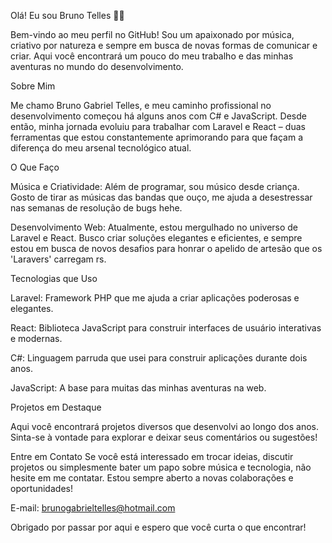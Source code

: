 Olá! Eu sou Bruno Telles 🎸🚀

Bem-vindo ao meu perfil no GitHub! Sou um apaixonado por música, criativo por natureza e sempre em busca de novas formas de comunicar e criar. Aqui você encontrará um pouco do meu trabalho e das minhas aventuras no mundo do desenvolvimento.



Sobre Mim

Me chamo Bruno Gabriel Telles, e meu caminho profissional no desenvolvimento começou há alguns anos com C# e JavaScript. Desde então, minha jornada evoluiu para trabalhar com Laravel e React – duas ferramentas que estou constantemente aprimorando para que façam a diferença do meu arsenal tecnológico atual.



O Que Faço

Música e Criatividade: Além de programar, sou músico desde criança. Gosto de tirar as músicas das bandas que ouço, me ajuda a desestressar nas semanas de resolução de bugs hehe.

Desenvolvimento Web: Atualmente, estou mergulhado no universo de Laravel e React. Busco criar soluções elegantes e eficientes, e sempre estou em busca de novos desafios para honrar o apelido de artesão que os 'Laravers' carregam rs.



Tecnologias que Uso

Laravel: Framework PHP que me ajuda a criar aplicações poderosas e elegantes.

React: Biblioteca JavaScript para construir interfaces de usuário interativas e modernas.

C#: Linguagem parruda que usei para construir aplicações durante dois anos.


JavaScript: A base para muitas das minhas aventuras na web.



Projetos em Destaque

Aqui você encontrará projetos diversos que desenvolvi ao longo dos anos. Sinta-se à vontade para explorar e deixar seus comentários ou sugestões!



Entre em Contato
Se você está interessado em trocar ideias, discutir projetos ou simplesmente bater um papo sobre música e tecnologia, não hesite em me contatar. Estou sempre aberto a novas colaborações e oportunidades!

E-mail: brunogabrieltelles@hotmail.com

Obrigado por passar por aqui e espero que você curta o que encontrar!
